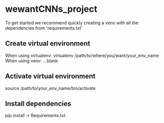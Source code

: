 # wewantCNNs_project
To get started we recommend quickly creating a venv with all the dependencies from 'requirements.txt'
## Create virtual environment
When using virtualenv:
virtualenv /path/to/where/you/want/your_env_name
When using venv:
...blank
## Activate virtual environment
source /path/to/your_env_name/bin/activate
## Install dependencies
pip install -r Requirements.txt